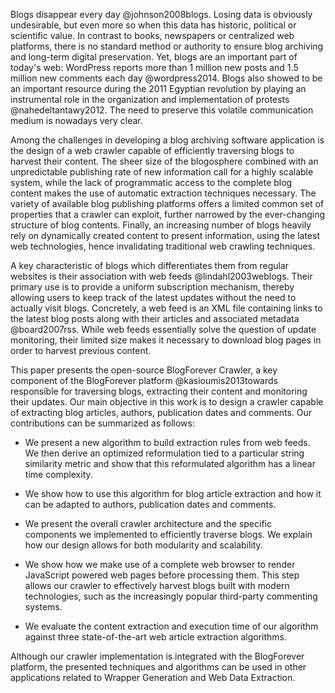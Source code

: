 Blogs disappear every day @johnson2008blogs. Losing data is obviously undesirable, but even more so when this data has historic, political or scientific value. In contrast to books, newspapers or centralized web platforms, there is no standard method or authority to ensure blog archiving and long-term digital preservation. Yet, blogs are an important part of today's web: WordPress reports more than 1 million new posts and 1.5 million new comments each day @wordpress2014. Blogs also showed to be an important resource during the 2011 Egyptian revolution by playing an instrumental role in the organization and implementation of protests @nahedeltantawy2012. The need to preserve this volatile communication medium is nowadays very clear.

Among the challenges in developing a blog archiving software application is the design of a web crawler capable of efficiently traversing blogs to harvest their content. The sheer size of the blogosphere combined with an unpredictable publishing rate of new information call for a highly scalable system, while the lack of programmatic access to the complete blog content makes the use of automatic extraction techniques necessary. The variety of available blog publishing platforms offers a limited common set of properties that a crawler can exploit, further narrowed by the ever-changing structure of blog contents. Finally, an increasing number of blogs heavily rely on dynamically created content to present information, using the latest web technologies, hence invalidating traditional web crawling techniques.

A key characteristic of blogs which differentiates them from regular websites is their association with web feeds @lindahl2003weblogs. Their primary use is to provide a uniform subscription mechanism, thereby allowing users to keep track of the latest updates without the need to actually visit blogs. Concretely, a web feed is an XML file containing links to the latest blog posts along with their articles and associated metadata @board2007rss. While web feeds essentially solve the question of update monitoring, their limited size makes it necessary to download blog pages in order to harvest previous content.

This paper presents the open-source BlogForever Crawler, a key component of the BlogForever platform @kasioumis2013towards responsible for traversing blogs, extracting their content and monitoring their updates. Our main objective in this work is to design a crawler capable of extracting blog articles, authors, publication dates and comments. Our contributions can be summarized as follows:

  - We present a new algorithm to build extraction rules from web feeds. We then derive an optimized reformulation tied to a particular string similarity metric and show that this reformulated algorithm has a linear time complexity.
  
  - We show how to use this algorithm for blog article extraction and how it can be adapted to authors, publication dates and comments.
  
  - We present the overall crawler architecture and the specific components we implemented to efficiently traverse blogs. We explain how our design allows for both modularity and scalability.
  
  - We show how we make use of a complete web browser to render JavaScript powered web pages before processing them. This step allows our crawler to effectively harvest blogs built with modern technologies, such as the increasingly popular third-party commenting systems.
  
  - We evaluate the content extraction and execution time of our algorithm against three state-of-the-art web article extraction algorithms.
  
Although our crawler implementation is integrated with the BlogForever platform, the presented techniques and algorithms can be used in other applications related to Wrapper Generation and Web Data Extraction.
